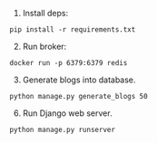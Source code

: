 1. Install deps:

```
pip install -r requirements.txt
```

2. Run broker:

```
docker run -p 6379:6379 redis
```

3. Generate blogs into database.

```
python manage.py generate_blogs 50
```

6. Run Django web server.

```
python manage.py runserver
```

